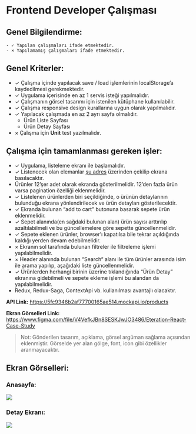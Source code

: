 # Frontend Developer Çalışması

## Genel Bilgilendirme: 
	- ✓ Yapılan çalışmaları ifade etmektedir.
	- × Yapılamamış çalışmaları ifade etmektedir.
	
## Genel Kriterler: 
- ✓ Çalışma içinde yapılacak save / load işlemlerinin localStorage’a kaydedilmesi gerekmektedir. 
- ✓ Uygulama içerisinde en az 1 servis isteği yapılmalıdır. 
- ✓ Çalışmanın görsel tasarımı için istenilen kütüphane kullanılabilir. 
- ✓ Çalışma responsive design kurallarına uygun olarak yapılmalıdır. 
- ✓ Yapılacak çalışmada en az 2 ayrı sayfa olmalıdır. 
    - Ürün Liste Sayfası 
    - Ürün Detay Sayfası 
- × Çalışma için <b>Unit</b> test yazılmalıdır. 

## Çalışma için tamamlanması gereken işler: 
- ✓ Uygulama, listeleme ekranı ile başlamalıdır. 
- ✓ Listenecek olan elemanlar [şu adres](https://5fc9346b2af77700165ae514.mockapi.io/products) üzerinden çekilip ekrana basılacaktır. 
- Ürünler 12’şer adet olarak ekranda gösterilmelidir. 12’den fazla ürün varsa pagination özelliği eklenmelidir.
- ✓ Listelenen ürünlerden biri seçildiğinde, o ürünün detaylarının bulunduğu ekrana yönlendirilecek ve ürün detayları gösterilecektir.
- ✓ Ekranda bulunan “add to cart” butonuna basarak sepete ürün eklenmelidir.
- ✓ Sepet alanında(en sağdaki bulunan alan) ürün sayısı arttırılıp azaltılabilmeli ve bu güncellemelere göre sepette güncellenmelidir.
- ✓ Sepete eklenen ürünler, browser’ı kapatılsa bile tekrar açıldığında kaldığı yerden devam edebilmelidir.
- × Ekranın sol tarafında bulunan filtreler ile filtreleme işlemi yapılabilmelidir.
- × Header alanında bulunan “Search“ alanı ile tüm ürünler arasında isim ile arama yapılıp, aşağıdaki liste güncellenmelidir.
- ✓ Ürünlerden herhangi birinin üzerine tıklandığında “Ürün Detay” ekranına gidebilmeli ve sepete ekleme işlemi bu alandan da yapılabilmelidir.
- Redux, Redux-Saga, ContextApi vb. kullanılması avantajlı olacaktır.

<b>API Link:</b> https://5fc9346b2af77700165ae514.mockapi.io/products

<b>Ekran Görselleri Link:</b> https://www.figma.com/file/V4VefkJBn8SESKJwJO3486/Eteration-React-Case-Study

> Not: Gönderilen tasarım, açıklama, görsel argüman sağlama açısından eklenmiştir. Görselde yer alan gölge, font, icon gibi özellikler aranmayacaktır.

## Ekran Görselleri:

### Anasayfa:

<img src="./docs/home.png" />

### Detay Ekranı:

<img src="./docs/detail.png" />
